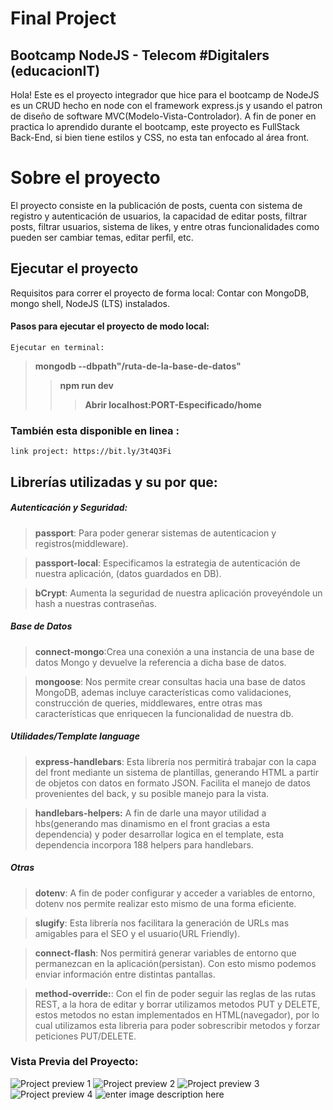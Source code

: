 # Final Project
## Bootcamp NodeJS - Telecom #Digitalers (educacionIT)
Hola! Este es el proyecto integrador que hice para el bootcamp de NodeJS es un CRUD hecho en node con el framework express.js y usando el patron de diseño de software MVC(Modelo-Vista-Controlador).
A fin de poner en practica lo aprendido durante el bootcamp, este proyecto es FullStack Back-End, si bien tiene estilos y CSS, no esta tan enfocado al área front.

# Sobre el proyecto
El proyecto consiste en la publicación de posts, cuenta con sistema de registro y autenticación de usuarios, la capacidad de editar posts, filtrar posts, filtrar usuarios, sistema de likes, y entre otras funcionalidades como pueden ser cambiar temas, editar perfil, etc.

## Ejecutar el proyecto
Requisitos para correr el proyecto de forma local: Contar con MongoDB, mongo shell, NodeJS (LTS) instalados.
#### Pasos para ejecutar el proyecto de modo local:
`Ejecutar en terminal:`
> **mongodb --dbpath"/ruta-de-la-base-de-datos"**
> > **npm run dev**
> > > **Abrir localhost:PORT-Especificado/home**
### También esta disponible en linea :
``link project: https://bit.ly/3t4Q3Fi``

## Librerías utilizadas y su por que:
##### Autenticación y Seguridad:
>**passport**: Para poder generar sistemas de autenticacion y registros(middleware).

>**passport-local**: Especificamos la estrategia de autenticación de nuestra aplicación, (datos guardados en DB).

>**bCrypt**: Aumenta la seguridad de nuestra aplicación proveyéndole un hash a nuestras contraseñas. 
##### Base de Datos
>**connect-mongo**:Crea una conexión a una instancia de una base de datos Mongo y devuelve la referencia a dicha base de datos.

>**mongoose**: Nos permite crear consultas hacia una base de datos MongoDB, ademas incluye características como validaciones, construcción de queries, middlewares, entre otras mas características que enriquecen la funcionalidad de nuestra db.
##### Utilidades/Template language
>**express-handlebars**: Esta librería nos permitirá trabajar con la capa del front mediante un sistema de plantillas, generando HTML a partir de objetos con datos en formato JSON. Facilita el manejo de datos provenientes del back, y su posible manejo para la vista.

>**handlebars-helpers:** A fin de darle una mayor utilidad a hbs(generando mas dinamismo en el front gracias a esta dependencia)  y poder desarrollar logica en el template, esta dependencia incorpora 188 helpers para handlebars.

##### Otras
>**dotenv**: A fin de poder configurar y acceder a variables de entorno, dotenv nos permite realizar esto mismo de una forma eficiente.

>**slugify**: Esta librería nos facilitara la generación de URLs mas amigables para el SEO y el usuario(URL Friendly).

>**connect-flash**: Nos permitirá generar variables de entorno que permanezcan en la aplicación(persistan). Con esto mismo podemos enviar información entre distintas pantallas.

>**method-override:**: Con el fin de poder seguir las reglas de las rutas REST, a la hora de editar y borrar utilizamos metodos PUT y DELETE, estos metodos no estan implementados en HTML(navegador), por lo cual utilizamos esta libreria para poder sobrescribir metodos y forzar peticiones PUT/DELETE.

### Vista Previa del Proyecto:
![Project preview 1](https://i.postimg.cc/4dqCd4y4/preview1.png)
![Project preview 2](https://i.postimg.cc/j5G9T83L/preview2.png)
![Project preview 3](https://i.postimg.cc/HsGD1LFB/preview3.png)
![Project preview 4](https://i.postimg.cc/RZRjtLhD/preview6.png)
![enter image description here](https://i.postimg.cc/QtBPRLb2/preview4.png)